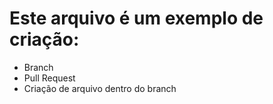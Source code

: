 # Este arquivo é um exemplo de criação:
  - Branch
  - Pull Request
  - Criação de arquivo dentro do branch
